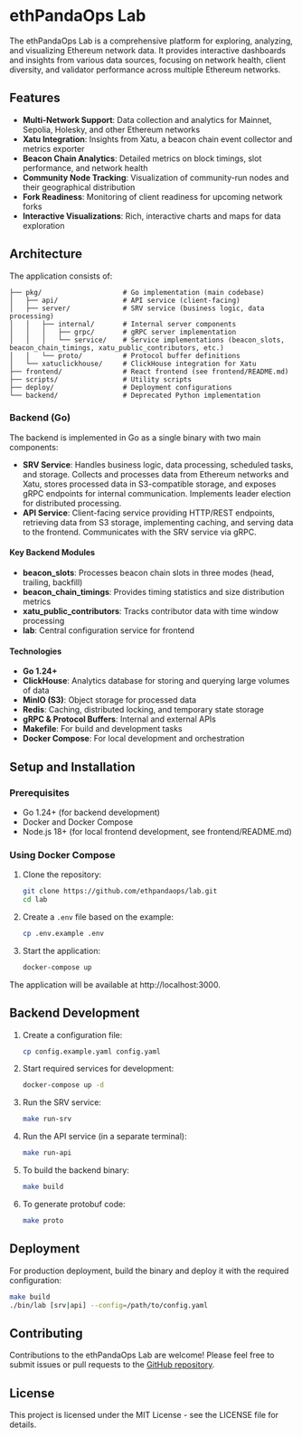# ethPandaOps Lab

The ethPandaOps Lab is a comprehensive platform for exploring, analyzing, and visualizing Ethereum network data. It provides interactive dashboards and insights from various data sources, focusing on network health, client diversity, and validator performance across multiple Ethereum networks.

## Features

- **Multi-Network Support**: Data collection and analytics for Mainnet, Sepolia, Holesky, and other Ethereum networks
- **Xatu Integration**: Insights from Xatu, a beacon chain event collector and metrics exporter
- **Beacon Chain Analytics**: Detailed metrics on block timings, slot performance, and network health
- **Community Node Tracking**: Visualization of community-run nodes and their geographical distribution
- **Fork Readiness**: Monitoring of client readiness for upcoming network forks
- **Interactive Visualizations**: Rich, interactive charts and maps for data exploration

## Architecture

The application consists of:

```
├── pkg/                    # Go implementation (main codebase)
│   ├── api/                # API service (client-facing)
│   ├── server/             # SRV service (business logic, data processing)
│   │   ├── internal/       # Internal server components
│   │   │   ├── grpc/       # gRPC server implementation
│   │   │   └── service/    # Service implementations (beacon_slots, beacon_chain_timings, xatu_public_contributors, etc.)
│   │   └── proto/          # Protocol buffer definitions
│   └── xatuclickhouse/     # ClickHouse integration for Xatu
├── frontend/               # React frontend (see frontend/README.md)
├── scripts/                # Utility scripts
├── deploy/                 # Deployment configurations
└── backend/                # Deprecated Python implementation
```

### Backend (Go)

The backend is implemented in Go as a single binary with two main components:

- **SRV Service**: Handles business logic, data processing, scheduled tasks, and storage. Collects and processes data from Ethereum networks and Xatu, stores processed data in S3-compatible storage, and exposes gRPC endpoints for internal communication. Implements leader election for distributed processing.
- **API Service**: Client-facing service providing HTTP/REST endpoints, retrieving data from S3 storage, implementing caching, and serving data to the frontend. Communicates with the SRV service via gRPC.

#### Key Backend Modules

- **beacon_slots**: Processes beacon chain slots in three modes (head, trailing, backfill)
- **beacon_chain_timings**: Provides timing statistics and size distribution metrics
- **xatu_public_contributors**: Tracks contributor data with time window processing
- **lab**: Central configuration service for frontend

#### Technologies

- **Go 1.24+**
- **ClickHouse**: Analytics database for storing and querying large volumes of data
- **MinIO (S3)**: Object storage for processed data
- **Redis**: Caching, distributed locking, and temporary state storage
- **gRPC & Protocol Buffers**: Internal and external APIs
- **Makefile**: For build and development tasks
- **Docker Compose**: For local development and orchestration

## Setup and Installation

### Prerequisites

- Go 1.24+ (for backend development)
- Docker and Docker Compose
- Node.js 18+ (for local frontend development, see frontend/README.md)

### Using Docker Compose

1. Clone the repository:
   ```bash
   git clone https://github.com/ethpandaops/lab.git
   cd lab
   ```

2. Create a `.env` file based on the example:
   ```bash
   cp .env.example .env
   ```

3. Start the application:
   ```bash
   docker-compose up
   ```

The application will be available at http://localhost:3000.

## Backend Development

1. Create a configuration file:
   ```bash
   cp config.example.yaml config.yaml
   ```

2. Start required services for development:
   ```bash
   docker-compose up -d
   ```

3. Run the SRV service:
   ```bash
   make run-srv
   ```

4. Run the API service (in a separate terminal):
   ```bash
   make run-api
   ```

5. To build the backend binary:
   ```bash
   make build
   ```

6. To generate protobuf code:
   ```bash
   make proto
   ```

## Deployment

For production deployment, build the binary and deploy it with the required configuration:

```bash
make build
./bin/lab [srv|api] --config=/path/to/config.yaml
```

## Contributing

Contributions to the ethPandaOps Lab are welcome! Please feel free to submit issues or pull requests to the [GitHub repository](https://github.com/ethpandaops/lab).

## License

This project is licensed under the MIT License - see the LICENSE file for details.